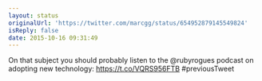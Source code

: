 ```yaml
---
layout: status
originalUrl: 'https://twitter.com/marcgg/status/654952879145549824'
isReply: false
date: 2015-10-16 09:31:49
---
```


On that subject you should probably listen to the @rubyrogues podcast on adopting new technology: https://t.co/VQRS956FTB #previousTweet
